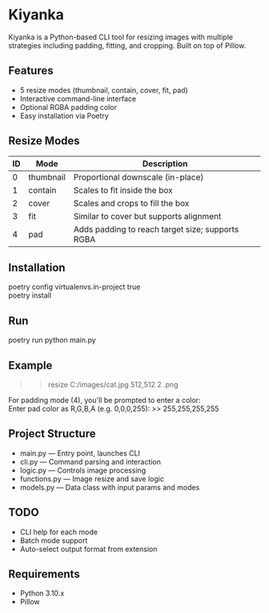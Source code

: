 # Kiyanka

Kiyanka is a Python-based CLI tool for resizing images with multiple strategies including padding, fitting, and cropping. Built on top of Pillow.

## Features

- 5 resize modes (thumbnail, contain, cover, fit, pad)
- Interactive command-line interface
- Optional RGBA padding color
- Easy installation via Poetry

## Resize Modes

ID | Mode       | Description
---|------------|------------------------------------------------------
0  | thumbnail  | Proportional downscale (in-place)
1  | contain    | Scales to fit inside the box
2  | cover      | Scales and crops to fill the box
3  | fit        | Similar to cover but supports alignment
4  | pad        | Adds padding to reach target size; supports RGBA

## Installation

poetry config virtualenvs.in-project true  
poetry install

## Run

poetry run python main.py

## Example

>> resize C:/images/cat.jpg 512,512 2 .png

For padding mode (4), you'll be prompted to enter a color:  
Enter pad color as R,G,B,A (e.g. 0,0,0,255): >> 255,255,255,255

## Project Structure

- main.py — Entry point, launches CLI
- cli.py — Command parsing and interaction
- logic.py — Controls image processing
- functions.py — Image resize and save logic
- models.py — Data class with input params and modes

## TODO

- CLI help for each mode
- Batch mode support
- Auto-select output format from extension

## Requirements

- Python 3.10.x
- Pillow
